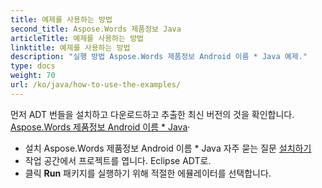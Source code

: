 ```yaml
---
title: 예제를 사용하는 방법
second_title: Aspose.Words 제품정보 Java
articleTitle: 예제를 사용하는 방법
linktitle: 예제를 사용하는 방법
description: "실행 방법 Aspose.Words 제품정보 Android 이름 * Java 예제."
type: docs
weight: 70
url: /ko/java/how-to-use-the-examples/
---
```


먼저 ADT 번들을 설치하고 다운로드하고 추출한 최신 버전의 것을 확인합니다. [Aspose.Words 제품정보 Android 이름 * Java](https://releases.aspose.com/words/androidjava/)·

- 설치 Aspose.Words 제품정보 Android 이름 * Java 자주 묻는 질문 [설치하기](/words/ko/java/installation/)
- 작업 공간에서 프로젝트를 엽니다. Eclipse ADT로.
- 클릭 **Run** 패키지를 실행하기 위해 적절한 에뮬레이터를 선택합니다.
